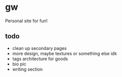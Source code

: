 # gw
Personal site for fun!

## todo
* clean up secondary pages
* more design, maybe textures or something else idk
* tags architecture for goods
* bio pic
* writing section
